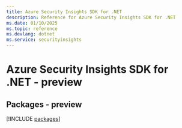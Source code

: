 ```yaml
---
title: Azure Security Insights SDK for .NET
description: Reference for Azure Security Insights SDK for .NET
ms.date: 01/10/2025
ms.topic: reference
ms.devlang: dotnet
ms.service: securityinsights
---
```

# Azure Security Insights SDK for .NET - preview
## Packages - preview
[!INCLUDE [packages](security-insights-index.md)]